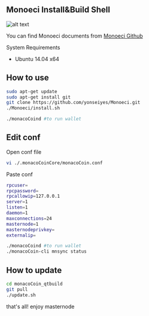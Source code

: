 ## Monoeci Install&Build Shell

![alt text](https://pbs.twimg.com/media/DPVKRTkW0AA69q5.jpg)

You can find Monoeci documents from [Monoeci Github](https://github.com/monacocoin-net/monacoCoin-Core)

System Requirements

 * Ubuntu 14.04 x64


## How to use

```sh
sudo apt-get update
sudo apt-get install git
git clone https://github.com/yonseiyes/Monoeci.git
./Monoeci/install.sh

./monacoCoind #to run wallet
```

## Edit conf

Open conf file 
```sh
vi ./.monacoCoinCore/monacoCoin.conf
```

Paste conf
```sh
rpcuser=
rpcpassword=
rpcallowip=127.0.0.1
server=1
listen=1
daemon=1
maxconnections=24
masternode=1
masternodeprivkey=
externalip=
```

```sh
./monacoCoind #to run wallet
./monacoCoin-cli mnsync status
```

## How to update 
```sh
cd monacoCoin_qtbuild
git pull
./update.sh
```

that's all! enjoy masternode 
